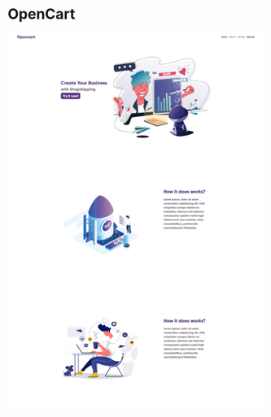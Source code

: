 # OpenCart

![](/Opencart/Imagesgit/1.png)
![](/Opencart/Imagesgit/2.png)
![](/Opencart/Imagesgit/3.png)

